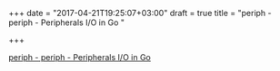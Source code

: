 +++
date = "2017-04-21T19:25:07+03:00"
draft = true
title = "periph - periph - Peripherals I/O in Go "

+++

<p><a href="https://t.co/oiCwiOhXt3">periph - periph - Peripherals I/O in Go </a></p>